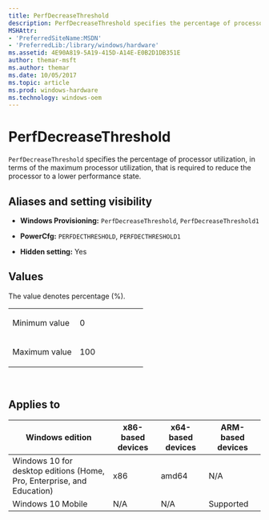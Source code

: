 ```yaml
---
title: PerfDecreaseThreshold
description: PerfDecreaseThreshold specifies the percentage of processor utilization, in terms of the maximum processor utilization, that is required to reduce the processor to a lower performance state.
MSHAttr:
- 'PreferredSiteName:MSDN'
- 'PreferredLib:/library/windows/hardware'
ms.assetid: 4E90A819-5A19-415D-A14E-E0B2D1DB351E
author: themar-msft
ms.author: themar
ms.date: 10/05/2017
ms.topic: article
ms.prod: windows-hardware
ms.technology: windows-oem
---
```


# PerfDecreaseThreshold


`PerfDecreaseThreshold` specifies the percentage of processor utilization, in terms of the maximum processor utilization, that is required to reduce the processor to a lower performance state.

## <span id="Aliases_and_setting_visibility"></span><span id="aliases_and_setting_visibility"></span><span id="ALIASES_AND_SETTING_VISIBILITY"></span>Aliases and setting visibility


-   **Windows Provisioning:** `PerfDecreaseThreshold`, `PerfDecreaseThreshold1`

-   **PowerCfg:** `PERFDECTHRESHOLD`, `PERFDECTHRESHOLD1`

-   **Hidden setting:** Yes

## <span id="Values"></span><span id="values"></span><span id="VALUES"></span>Values


The value denotes percentage (%).

<table>
<colgroup>
<col width="50%" />
<col width="50%" />
</colgroup>
<tbody>
<tr class="odd">
<td><p>Minimum value</p></td>
<td><p>0</p></td>
</tr>
<tr class="even">
<td><p>Maximum value</p></td>
<td><p>100</p></td>
</tr>
</tbody>
</table>

 

## <span id="Applies_to"></span><span id="applies_to"></span><span id="APPLIES_TO"></span>Applies to


| Windows edition                                                        | x86-based devices | x64-based devices | ARM-based devices |
|------------------------------------------------------------------------|-------------------|-------------------|-------------------|
| Windows 10 for desktop editions (Home, Pro, Enterprise, and Education) | x86               | amd64             | N/A               |
| Windows 10 Mobile                                                      | N/A               | N/A               | Supported         |
